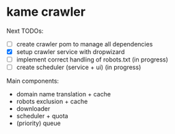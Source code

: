 kame crawler
============

Next TODOs:
* [ ] create crawler pom to manage all dependencies
* [x] setup crawler service with dropwizard
* [ ] implement correct handling of robots.txt (in progress)
* [ ] create scheduler (service + ui) (in progress)

Main components:
* domain name translation + cache
* robots exclusion + cache
* downloader
* scheduler + quota
* (priority) queue
